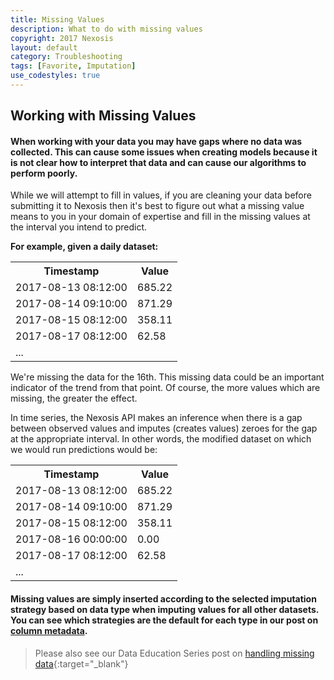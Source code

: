 ```yaml
---
title: Missing Values
description: What to do with missing values
copyright: 2017 Nexosis 
layout: default
category: Troubleshooting
tags: [Favorite, Imputation]
use_codestyles: true
---
```


## Working with Missing Values

#### When working with your data you may have gaps where no data was collected. This can cause some issues when creating models because it is not clear how to interpret that data and can cause our algorithms to perform poorly. 

While we will attempt to fill in values, if you are cleaning your data before submitting it to Nexosis then it's best to figure out what a missing value means to you in your domain of expertise and fill in the missing values at the interval you intend to predict.

**For example, given a daily dataset:**
<table class="table table-striped">
<tr>
    <th>Timestamp</th>
    <th>Value</th>
</tr>
<tr>
    <td>2017-08-13 08:12:00</td>
    <td>685.22</td>
</tr>
<tr>
    <td>2017-08-14 09:10:00</td>
    <td>871.29</td>
</tr>
<tr>
    <td>2017-08-15 08:12:00</td>
    <td>358.11</td>
</tr>
<tr>
    <td>2017-08-17 08:12:00</td>
    <td>62.58</td>
</tr>
<tr>
    <td colspan="2">...</td>
</tr>
</table>

We're missing the data for the 16th. This missing data could be an important indicator of the trend from that point. Of course, the more values which are missing, the greater the effect.

In time series, the Nexosis API makes an inference when there is a gap between observed values and imputes (creates values) zeroes for the gap at the appropriate interval. In other words, the modified dataset on which we would run predictions would be:

<table class="table table-striped">
<tr>
    <th>Timestamp</th>
    <th>Value</th>
</tr>
<tr>
    <td>2017-08-13 08:12:00</td>
    <td>685.22</td>
</tr>
<tr>
    <td>2017-08-14 09:10:00</td>
    <td>871.29</td>
</tr>
<tr>
    <td>2017-08-15 08:12:00</td>
    <td>358.11</td>
</tr>
<tr>
    <td>2017-08-16 00:00:00</td>
    <td>0.00</td>
</tr>
<tr>
    <td>2017-08-17 08:12:00</td>
    <td>62.58</td>
</tr>
<tr>
    <td colspan="2">...</td>
</tr>
</table>

#### Missing values are simply inserted according to the selected imputation strategy based on data type when imputing values for all other datasets. You can see which strategies are the default for each type in our post on [column metadata](/guides/columnmetadata).

> Please also see our Data Education Series post on [handling missing data](https://content.nexosis.com/blog/what-to-do-with-missing-data){:target="_blank"}